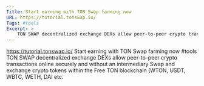 ```yaml
---
Title: Start earning with TON Swap farming now
URL: https://tutorial.tonswap.io/
Tags: #tools
Excerpt: >
    TON SWAP decentralized exchange DEXs allow peer-to-peer crypto transactions online securely and without an intermediary Swap and exchange crypto tokens within the Free TON blockchain (WTON, USDT, WBTC, WETH, DAI etc.
---
```

https://tutorial.tonswap.io/
Start earning with TON Swap farming now
#tools
TON SWAP decentralized exchange DEXs allow peer-to-peer crypto transactions online securely and without an intermediary Swap and exchange crypto tokens within the Free TON blockchain (WTON, USDT, WBTC, WETH, DAI etc.